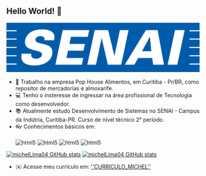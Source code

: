  ## Hello World! 👋

![logo](https://github.com/limamichel3101/IOT-23-08/blob/main/senai-logo-3.png)

- 🔭 Trabalho na empresa Pop House Alimentos, em Curitiba - Pr/BR, como repositor de mercadorias e almoxarife.
- 💻 Tenho o insteresse de ingressar na área profissional de Tecnologia como desenvolvedor.
- 📚 Atualmente estudo Desenvolvimento de Sistemas no SENAI - Campus da Indútria, Curitiba-PR. Curso de nível técnico 2° período.  
- 👓 Conhecimentos básicos em:
  <div style ="display: inline_block"><br/>
    <img align="center" alt="html5" src="https://img.shields.io/badge/C-00599C?style=for-the-badge&logo=c&logoColor=white" />
    <img align="center" alt="html5" src="https://img.shields.io/badge/C%2B%2B-00599C?style=for-the-badge&logo=c%2B%2B&logoColor=white" />
    <img align="center" alt="html5" src="https://img.shields.io/badge/Python-3776AB?style=for-the-badge&logo=python&logoColor=white" />
    <img align="center" alt="html5" src="https://img.shields.io/badge/MySQL-00000F?style=for-the-badge&logo=mysql&logoColor=white" /> 
  </div>

[![michelLima04 GitHub stats](https://github-readme-stats.vercel.app/api?username=michelLima04)](https://github.com/michelLima04/github-readme-stats)
[![michelLima04 GitHub stats](https://github-readme-stats.vercel.app/api?username=michelLima04&show_icons=true&theme=radical)](https://github.com/michelLima04/github-readme-stats)
<br>
-  ✉️ Acesse meu currículo em: <a href="https://github.com/limamichel3101/IOT-23-08/blob/main/_Curr%C3%ADculo_Michel.2024.docx.pdf" class="nav-link">''CURRICULO_MICHEL''</a>



